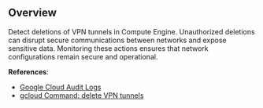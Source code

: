 ## Overview

Detect deletions of VPN tunnels in Compute Engine. Unauthorized deletions can disrupt secure communications between networks and expose sensitive data. Monitoring these actions ensures that network configurations remain secure and operational.

**References**:
- [Google Cloud Audit Logs](https://cloud.google.com/logging/docs/audit)
- [gcloud Command: delete VPN tunnels](https://cloud.google.com/sdk/gcloud/reference/compute/vpn-tunnels/delete)